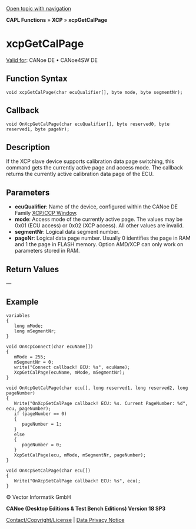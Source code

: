 [Open topic with navigation](../../../../../CANoeDEFamily.htm#Topics/CAPLFunctions/XCP/Functions/CAPLfunctionXCPGetCalPage.md)

**CAPL Functions** » **XCP** » **xcpGetCalPage**

# xcpGetCalPage

[Valid for](../../../Shared/FeatureAvailability.md): CANoe DE • CANoe4SW DE

## Function Syntax

```plaintext
void xcpGetCalPage(char ecuQualifier[], byte mode, byte segmentNr);
```

## Callback

```plaintext
void OnXcpGetCalPage(char ecuQualifier[], byte reserved0, byte reserved1, byte pageNr);
```

## Description

If the XCP slave device supports calibration data page switching, this command gets the currently active page and access mode. The callback returns the currently active calibration data page of the ECU.

## Parameters

- **ecuQualifier**: Name of the device, configured within the CANoe DE Family [XCP/CCP Window](../../../CANoeCANalyzer/AMDXCP/XCPConfiguration.md).
- **mode**: Access mode of the currently active page. The values may be 0x01 (ECU access) or 0x02 (XCP access). All other values are invalid.
- **segmentNr**: Logical data segment number.
- **pageNr**: Logical data page number. Usually 0 identifies the page in RAM and 1 the page in FLASH memory. Option AMD/XCP can only work on parameters stored in RAM.

## Return Values

—

## Example

```plaintext
variables
{
   long mMode;
   long mSegmentNr;
}

void OnXcpConnect(char ecuName[])
{
   mMode = 255;
   mSegmentNr = 0;
   write("Connect callback! ECU: %s", ecuName);
   XcpGetCalPage(ecuName, mMode, mSegmentNr);
}

void OnXcpGetCalPage(char ecu[], long reserved1, long reserved2, long pageNumber)
{
   Write("OnXcpGetCalPage callback! ECU: %s. Current PageNumber: %d", ecu, pageNumber);
   if (pageNumber == 0)
   {
      pageNumber = 1;
   }
   else
   {
      pageNumber = 0;
   }
   XcpSetCalPage(ecu, mMode, mSegmentNr, pageNumber);
}

void OnXcpSetCalPage(char ecu[])
{
   Write("OnXcpSetCalPage callback! ECU: %s", ecu);
}
```

© Vector Informatik GmbH

**CANoe (Desktop Editions & Test Bench Editions) Version 18 SP3**

[Contact/Copyright/License](../../../Shared/ContactCopyrightLicense.md) | [Data Privacy Notice](https://www.vector.com/int/en/company/get-info/privacy-policy/)